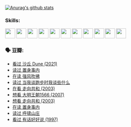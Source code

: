 
[![Anurag's github stats](https://github-readme-stats.vercel.app/api?username=w940853815)](https://github.com/anuraghazra/github-readme-stats)

### Skills:

<code><img height="32" src="https://cdn.jsdelivr.net/npm/simple-icons@v5/icons/python.svg"></code>
<code><img height="32" src="https://cdn.jsdelivr.net/npm/simple-icons@v5/icons/javascript.svg"></code>
<code><img height="32" src="https://cdn.jsdelivr.net/npm/simple-icons@v5/icons/django.svg"></code>
<code><img height="32" src="https://cdn.jsdelivr.net/npm/simple-icons@v5/icons/flask.svg"></code>
<code><img height="32" src="https://cdn.jsdelivr.net/npm/simple-icons@v5/icons/vuetify.svg"></code>
<code><img height="32" src="https://cdn.jsdelivr.net/npm/simple-icons@v5/icons/git.svg"></code>
<code><img height="32" src="https://cdn.jsdelivr.net/npm/simple-icons@v5/icons/docker.svg"></code>
<code><img height="32" src="https://cdn.jsdelivr.net/npm/simple-icons@v5/icons/postgresql.svg"></code>
<code><img height="32" src="https://cdn.jsdelivr.net/npm/simple-icons@v5/icons/elasticsearch.svg"></code>
<code><img height="32" src="https://cdn.jsdelivr.net/npm/simple-icons@v5/icons/macos.svg"></code>
<code><img height="32" src="https://cdn.jsdelivr.net/npm/simple-icons@v5/icons/linux.svg"></code>

### 🗣 豆瓣:

<!-- DOUBAN-ACTIVITIES:START -->
- [看过 沙丘 Dune‎ (2021)](https://www.douban.com/people/136069238/status/3726869471/?_i=42630436)
- [读过 置身事内](https://www.douban.com/people/136069238/status/3726223867/?_i=42630436)
- [在读 强风吹拂](https://www.douban.com/people/136069238/status/3725395475/?_i=42630436)
- [读过 当我谈跑步时我谈些什么](https://www.douban.com/people/136069238/status/3715422296/?_i=42630436)
- [在看 走向共和‎ (2003)](https://www.douban.com/people/136069238/status/3711470443/?_i=42630436)
- [想看 大明王朝1566‎ (2007)](https://www.douban.com/people/136069238/status/3710980213/?_i=42630436)
- [想看 走向共和‎ (2003)](https://www.douban.com/people/136069238/status/3710980002/?_i=42630436)
- [在读 置身事内](https://www.douban.com/people/136069238/status/3710472151/?_i=42630436)
- [读过 呼啸山庄](https://www.douban.com/people/136069238/status/3710470617/?_i=42630436)
- [看过 有话好好说‎ (1997)](https://www.douban.com/people/136069238/status/3709833172/?_i=42630436)
<!-- DOUBAN-ACTIVITIES:END -->
<!--
**w940853815/w940853815** is a ✨ _special_ ✨ repository because its `README.md` (this file) appears on your GitHub profile.

Here are some ideas to get you started:

- 🔭 I’m currently working on ...
- 🌱 I’m currently learning ...
- 👯 I’m looking to collaborate on ...
- 🤔 I’m looking for help with ...
- 💬 Ask me about ...
- 📫 How to reach me: ...
- 😄 Pronouns: ...
- ⚡ Fun fact: ...
-->
